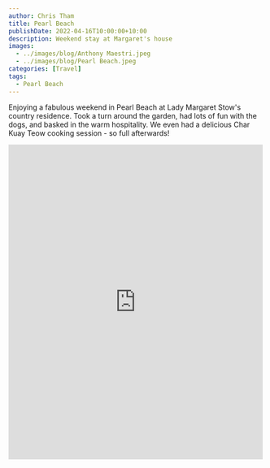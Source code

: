 ```yaml
---
author: Chris Tham
title: Pearl Beach
publishDate: 2022-04-16T10:00:00+10:00
description: Weekend stay at Margaret's house
images:
  - ../images/blog/Anthony Maestri.jpeg
  - ../images/blog/Pearl Beach.jpeg
categories: [Travel]
tags:
  - Pearl Beach
---
```


Enjoying a fabulous weekend in Pearl Beach at Lady Margaret Stow's country residence. Took a turn around the garden, had lots of fun with the dogs, and basked in the warm hospitality. We even had a delicious Char Kuay Teow cooking session - so full afterwards!

<iframe src="https://www.facebook.com/plugins/post.php?href=https%3A%2F%2Fwww.facebook.com%2Fchris1.tham%2Fposts%2Fpfbid02fLCNomM32nEVw2x4BVbhcEqbxePBXQfLKheLuDVAuR9NdbcHxAVfvB9Qyu18cWw2l&show_text=true&width=500" width="500" height="620" style="border:none;overflow:hidden" scrolling="no" frameborder="0" allowfullscreen="true" allow="autoplay; clipboard-write; encrypted-media; picture-in-picture; web-share"></iframe>
